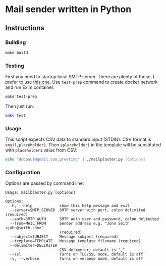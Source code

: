 # Mail sender written in Python

## Instructions

### Building

```bash
make build
```

### Testing

First you need to startup local SMTP server. There are plenty of those, I prefer to use [this one](https://github.com/dddpaul/docker-exim-sender). Use `test-prep` command to create docker network and run Exim container.

```bash
make test-prep
```

Then just run:

```bash
make test
```

### Usage

This script expects CSV data to standard input (STDIN). CSV format is `email,placeholder1`. 
Then `$placeholder1` in the template will be substituted with `placeholder1` value from CSV.

```bash
echo "dddpaul@gmail.com,greeting" | ./mailplaster.py [options]
```

### Configuration

Options are passed by command line:

```
Usage: mailblaster.py [options]

Options:
  -h, --help            show this help message and exit
  --server=SMTP_SERVER  SMTP server with port, colon delimited (required)
  --auth=SMTP_AUTH      SMTP auth user and password, colon delimited
  --from=MAIL_FROM      Sender address e.g. "John Smith <john@smith.com>"
                        (required)
  --subject=SUBJECT     Message subject (required)
  --template=TEMPLATE   Message template filename (required)
  --delimiter=DELIMITER
                        CSV delimeter, default is ","
  --ssl                 Turns on TLS/SSL mode, default is off
  -v, --verbose         Turns on verbose mode, default is off
```
